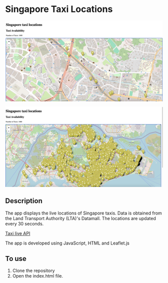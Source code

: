 # Singapore Taxi Locations

![](images/street.png)

![](images/street2.png)

## Description
The app displays the live locations of Singapore taxis. Data is obtained from the Land Transport Authority (LTA)'s Datamall. The locations are updated every 30 seconds.  

[Taxi live API](https://beta.data.gov.sg/datasets/d_e25662f1a062dd046453926aa284ba64/view)

The app is developed using JavaScript, HTML and Leaflet.js

## To use
1. Clone the repository
2. Open the index.html file. 




